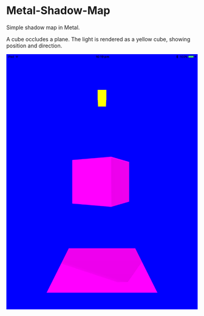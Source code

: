 # Metal-Shadow-Map



Simple shadow map in Metal.

A cube occludes a plane. The light is rendered as a yellow cube, showing position and direction.

![screenshot](Screenshot.png)
